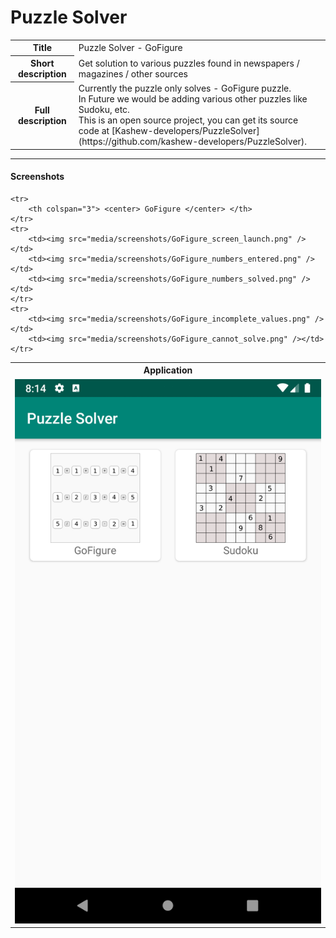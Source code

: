 # Puzzle Solver

<table>
    <tr>
        <th>Title</th>
        <td>Puzzle Solver - GoFigure</td>
    </tr>
    <tr>
        <th>Short description</th>
        <td>Get solution to various puzzles found in newspapers / magazines / other sources</td>
    </tr>
    <tr>
        <th>Full description</th>
        <td>Currently the puzzle only solves - GoFigure puzzle. <br /> In Future we would be adding various other puzzles like Sudoku, etc. <br /> This is an open source project, you can get its source code at [Kashew-developers/PuzzleSolver](https://github.com/kashew-developers/PuzzleSolver).</td>
    </tr>
</table>


----


#### Screenshots

<table>
    <tr>
        <th colspan="3"> <center> Application </center> </th>
    </tr>
    <tr>
        <td><img src="media/screenshots/Launch_Screen.png" /> </td>
    </tr>

    <tr>
        <th colspan="3"> <center> GoFigure </center> </th>
    </tr>
    <tr>
        <td><img src="media/screenshots/GoFigure_screen_launch.png" /></td>
        <td><img src="media/screenshots/GoFigure_numbers_entered.png" /></td>
        <td><img src="media/screenshots/GoFigure_numbers_solved.png" /></td>
    </tr>
    <tr>
        <td><img src="media/screenshots/GoFigure_incomplete_values.png" /></td>
        <td><img src="media/screenshots/GoFigure_cannot_solve.png" /></td>
    </tr>
</table>
